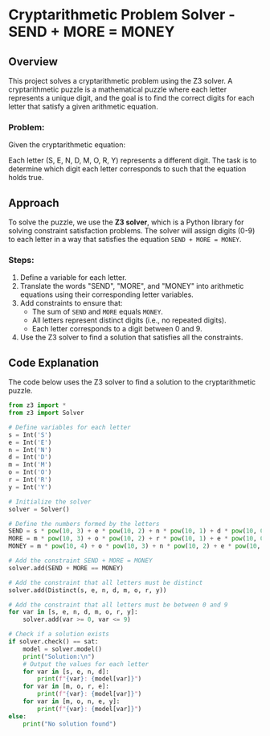 # Cryptarithmetic Problem Solver - SEND + MORE = MONEY

## Overview

This project solves a cryptarithmetic problem using the Z3 solver. A cryptarithmetic puzzle is a mathematical puzzle where each letter represents a unique digit, and the goal is to find the correct digits for each letter that satisfy a given arithmetic equation.

### Problem:

Given the cryptarithmetic equation:


Each letter (S, E, N, D, M, O, R, Y) represents a different digit. The task is to determine which digit each letter corresponds to such that the equation holds true.

## Approach

To solve the puzzle, we use the **Z3 solver**, which is a Python library for solving constraint satisfaction problems. The solver will assign digits (0-9) to each letter in a way that satisfies the equation `SEND + MORE = MONEY`. 

### Steps:

1. Define a variable for each letter.
2. Translate the words "SEND", "MORE", and "MONEY" into arithmetic equations using their corresponding letter variables.
3. Add constraints to ensure that:
   - The sum of `SEND` and `MORE` equals `MONEY`.
   - All letters represent distinct digits (i.e., no repeated digits).
   - Each letter corresponds to a digit between 0 and 9.
4. Use the Z3 solver to find a solution that satisfies all the constraints.

## Code Explanation

The code below uses the Z3 solver to find a solution to the cryptarithmetic puzzle.

```python
from z3 import *
from z3 import Solver

# Define variables for each letter
s = Int('S')
e = Int('E')
n = Int('N')
d = Int('D')
m = Int('M')
o = Int('O')
r = Int('R')
y = Int('Y')

# Initialize the solver
solver = Solver()

# Define the numbers formed by the letters
SEND = s * pow(10, 3) + e * pow(10, 2) + n * pow(10, 1) + d * pow(10, 0)
MORE = m * pow(10, 3) + o * pow(10, 2) + r * pow(10, 1) + e * pow(10, 0)
MONEY = m * pow(10, 4) + o * pow(10, 3) + n * pow(10, 2) + e * pow(10, 1) + y * pow(10, 0)

# Add the constraint SEND + MORE = MONEY
solver.add(SEND + MORE == MONEY)

# Add the constraint that all letters must be distinct
solver.add(Distinct(s, e, n, d, m, o, r, y))

# Add the constraint that all letters must be between 0 and 9
for var in [s, e, n, d, m, o, r, y]:
    solver.add(var >= 0, var <= 9)

# Check if a solution exists
if solver.check() == sat:
    model = solver.model()
    print("Solution:\n")
    # Output the values for each letter
    for var in [s, e, n, d]:
        print(f"{var}: {model[var]}")
    for var in [m, o, r, e]:
        print(f"{var}: {model[var]}")
    for var in [m, o, n, e, y]:
        print(f"{var}: {model[var]}")
else:
    print("No solution found")
